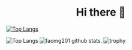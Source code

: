 
<div id="header" align="center">
  <h1>Hi there 👋</h1>
</div>

[![Top Langs](https://github-readme-stats.vercel.app/api/top-langs/?username=faomg201&hide_progress=false)](https://github.com/faomg201)

![Top Langs](https://github-readme-stats.vercel.app/api/top-langs/?username=faomg201&theme=tokyonight)
![faomg201 github stats](https://github-readme-stats.vercel.app/api?username=faomg201&show_icons=true&theme=vue-dark).
![trophy](https://github-profile-trophy.vercel.app/?username=faomg201&theme=onedark)
<!--
**faomg201/faomg201** is a ✨ _special_ ✨ repository because its `README.md` (this file) appears on your GitHub profile.

Here are some ideas to get you started:

- 🔭 I’m currently working on ...
- 🌱 I’m currently learning ...
- 👯 I’m looking to collaborate on ...
- 🤔 I’m looking for help with ...
- 💬 Ask me about ...
- 📫 How to reach me: ...
- 😄 Pronouns: ...
- ⚡ Fun fact: ...
-->
